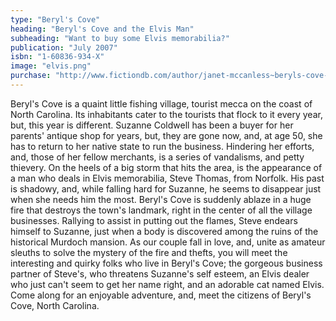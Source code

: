 ```yaml
---
type: "Beryl's Cove"
heading: "Beryl's Cove and the Elvis Man"
subheading: "Want to buy some Elvis memorabilia?"
publication: "July 2007"
isbn: "1-60836-934-X"
image: "elvis.png"
purchase: "http://www.fictiondb.com/author/janet-mccanless~beryls-cove-and-the-elvis-man~507953~b.htm"
---
```


Beryl's Cove is a quaint little fishing village, tourist mecca on the coast of North Carolina. Its inhabitants cater to the tourists that flock to it every year, but, this year is different. Suzanne Coldwell has been a buyer for her parents' antique shop for years, but, they are gone now, and, at age 50, she has to return to her native state to run the business. Hindering her efforts, and, those of her fellow merchants, is a series of vandalisms, and petty thievery. On the heels of a big storm that hits the area, is the appearance of a man who deals in Elvis memorabilia, Steve Thomas, from Norfolk. His past is shadowy, and, while falling hard for Suzanne, he seems to disappear just when she needs him the most. Beryl's Cove is suddenly ablaze in a huge fire that destroys the town's landmark, right in the center of all the village businesses. Rallying to assist in putting out the flames, Steve endears himself to Suzanne, just when a body is discovered among the ruins of the historical Murdoch mansion. As our couple fall in love, and, unite as amateur sleuths to solve the mystery of the fire and thefts, you will meet the interesting and quirky folks who live in Beryl's Cove; the gorgeous business partner of Steve's, who threatens Suzanne's self esteem, an Elvis dealer who just can't seem to get her name right, and an adorable cat named Elvis. Come along for an enjoyable adventure, and, meet the citizens of Beryl's Cove, North Carolina.
